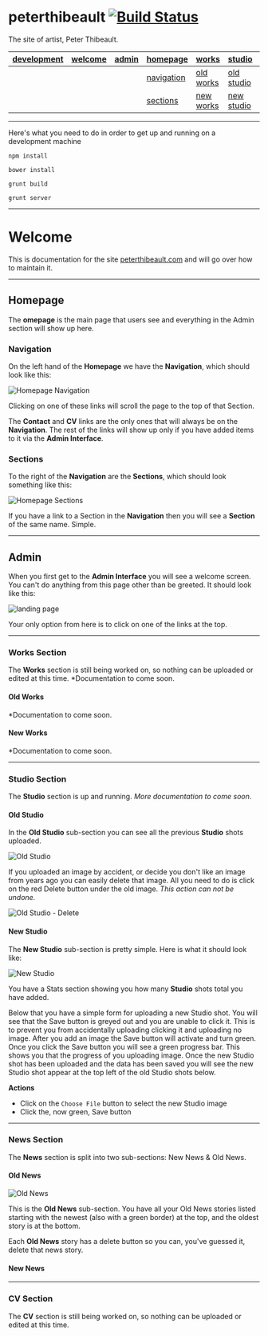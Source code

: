 # peterthibeault [![Build Status](https://travis-ci.org/wylie/peterthibeault.svg?branch=develop)](https://travis-ci.org/wylie/peterthibeault)

The site of artist, Peter Thibeault.

| [development](#development) | [welcome](#welcome) | [admin](#admin) | [homepage](#homepage) | [works](#works) | [studio](#studio) | [news](#news) | [cv](#cv)
| --------|-------|-------|-------|-------|-------|-------|-------|
|  |  |  | [navigation](#navigation) | [old works](#oldworks) | [old studio](#oldstudio) | [old news](#oldnews) |  |
|  |  |  | [sections](#sections) | [new works](#newworks) | [new studio](#newstudio) | [new news](#newnews) |  |

---

<a name="development"></a>
Here's what you need to do in order to get up and running on a development machine

`npm install`

`bower install`

`grunt build`

`grunt server`

---

<a name="welcome"></a>
# Welcome

This is documentation for the site [peterthibeault.com](http://peterthibeault.com) and will go over how to maintain it.

---

<a name="homepage"></a>
## Homepage

The **omepage** is the main page that users see and everything in the Admin section will show up here.

<a name="navigation"></a>
### Navigation

On the left hand of the **Homepage** we have the **Navigation**, which should look like this:

![Homepage Navigation](https://raw.githubusercontent.com/wylie/peterthibeault/gh-pages/images/homepage-nav.png)

Clicking on one of these links will scroll the page to the top of that Section.

The **Contact** and **CV** links are the only ones that will always be on the **Navigation**. The rest of the links will show up only if you have added items to it via the **Admin Interface**.

<a name="sections"></a>
### Sections

To the right of the **Navigation** are the **Sections**, which should look something like this:

![Homepage Sections](https://raw.githubusercontent.com/wylie/peterthibeault/gh-pages/images/homepage-section.png)

If you have a link to a Section in the **Navigation** then you will see a **Section** of the same name. Simple.

---

<a name="admin"></a>
## Admin

When you first get to the **Admin Interface** you will see a welcome screen. You can't do anything from this page other than be greeted. It should look like this:

![landing page](https://raw.githubusercontent.com/wylie/peterthibeault/gh-pages/images/welcome-section.png)

Your only option from here is to click on one of the links at the top.

---

<a name="works"></a>
### Works Section

The **Works** section is still being worked on, so nothing can be uploaded or edited at this time. *Documentation to come soon.

<a name="oldworks"></a>
#### Old Works

*Documentation to come soon.

<a name="newworks"></a>
#### New Works

*Documentation to come soon.

---

<a name="studio"></a>
### Studio Section

The **Studio** section is up and running. *More documentation to come soon*.

<a name="oldstudio"></a>
#### Old Studio

In the **Old Studio** sub-section you can see all the previous **Studio** shots uploaded.

![Old Studio](https://raw.githubusercontent.com/wylie/peterthibeault/gh-pages/images/studio-old.png)

If you uploaded an image by accident, or decide you don't like an image from years ago you can easily delete that image. All you need to do is click on the red Delete button under the old image. *This action can not be undone.*

![Old Studio - Delete](https://raw.githubusercontent.com/wylie/peterthibeault/gh-pages/images/studio-old-delete.png)


<a name="newstudio"></a>
#### New Studio

The **New Studio** sub-section is pretty simple. Here is what it should look like:

![New Studio](https://raw.githubusercontent.com/wylie/peterthibeault/gh-pages/images/studio-new.png)

You have a Stats section showing you how many **Studio** shots total you have added.

Below that you have a simple form for uploading a new Studio shot. You will see that the Save button is greyed out and you are unable to click it. This is to prevent you from accidentally uploading clicking it and uploading no image. After you add an image the Save button will activate and turn green. Once you click the Save button you will see a green progress bar. This shows you that the progress of you uploading image. Once the new Studio shot has been uploaded and the data has been saved you will see the new Studio shot appear at the top left of the old Studio shots below.  

**Actions**
- Click on the `Choose File` button to select the new Studio image
- Click the, now green, Save button

---

<a name="news"></a>
### News Section

The **News** section is split into two sub-sections: New News & Old News.

<a name="oldnews"></a>
#### Old News
![Old News](https://raw.githubusercontent.com/wylie/peterthibeault/gh-pages/images/news-old.png)

This is the **Old News** sub-section. You have all your Old News stories listed starting with the newest (also with a green border) at the top, and the oldest story is at the bottom.

Each **Old News** story has a delete button so you can, you've guessed it, delete that news story.

<a name="newnews"></a>
#### New News

---

<a name="cv"></a>
### CV Section

The **CV** section is still being worked on, so nothing can be uploaded or edited at this time.
